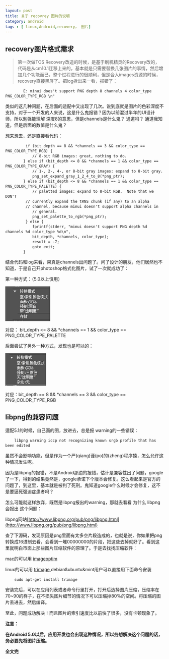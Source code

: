 ```yaml
---
layout: post
title: 关于 recovrey 图片的说明
category: android
tags : [ linux,Android,recovery， 图片]
---
```


recovery图片格式需求
-----

> 第一次做TOS Recovery改造的时候，是基于刷机精灵的Recovery改的，代码是从cm10.1迁移上来的，基本就是只需要替换几张图片的事情，然后增加几个功能而已，整个过程进行的很顺利，但是合入images资源的时候，recovery直接黑屏了。把log拆出来一看，报错了：

			E: minui does't support PNG depth 8 channels 4 color_type PNG_COLOR_TYPE_RGB \n"

类似的这几种问题，在后面的适配中又出现了几次。说到底就是图片的色彩深度不支持，对于一个开发的人来说，这是什么鬼报错？因为以前混过半年的UI设计师，所以勉强能理解 深度8的意思，但是channels是什么鬼？ 通道吗？ 通道我知道，但是后面的数值是什么鬼？

想来想去，还是直接看代码：

			 if (bit_depth == 8 && *channels == 3 && color_type == PNG_COLOR_TYPE_RGB) {
        		// 8-bit RGB images: great, nothing to do.
    		} else if (bit_depth <= 8 && *channels == 1 && color_type == PNG_COLOR_TYPE_GRAY) {
        		// 1-, 2-, 4-, or 8-bit gray images: expand to 8-bit gray.
        		png_set_expand_gray_1_2_4_to_8(*png_ptr);
    		} else if (bit_depth <= 8 && *channels == 1 && color_type == PNG_COLOR_TYPE_PALETTE) {
        		// paletted images: expand to 8-bit RGB.  Note that we DON'T
       		 // currently expand the tRNS chunk (if any) to an alpha
       		 // channel, because minui doesn't support alpha channels in
        		// general.
        		png_set_palette_to_rgb(*png_ptr);
   			 } else {
        		fprintf(stderr, "minui doesn't support PNG depth %d channels %d color_type %d\n",
                bit_depth, *channels, color_type);
        		result = -7;
        		goto exit;
    		}

结合代码和log来看，果真是channels出问题了。问了设计的朋友，他们居然也不知道，于是自己开photoshop格式化图片，试了一次就成功了：

第一种方式：（5.0以上慎用）

![第一种方式](/assets/img/recovery_image1.png)

对应： bit_depth <= 8 && *channels == 1 && color_type == PNG_COLOR_TYPE_PALETTE

后面尝试了另外一种方式，发现也是可以的：

![第二种方式](/assets/img/recovery_image2.png)

对应：bit_depth == 8 && *channels == 3 && color_type == PNG_COLOR_TYPE_RGB


libpng的兼容问题
----------

适配5.1的时候，自己画的图，放进去，总是报 warning的一些错误：

		libpng warning iccp not recognizing known srgb profile that has been edited

虽然不会影响功能，但是作为一个严(qiang)谨(po)的(zheng)程序猿，怎么允许这种情况发生呢。

因为是libpng的报错，不是Android那边的报错，估计是兼容性出了问题，google了一下，得到的结果竟然是，google承诺下个版本会修复。这么看起来是官方的问题了，到这里，基本就是被判了死刑。鬼知道google什么时候才会修复，这不是要逼死强迫症患者吗？

怎么可能就这样放弃，既然是libpng报出的warning，那就去看看 为什么 libpng会报出 这个问题：

libpng网站[http://www.libpng.org/pub/png/libpng.html](http://www.libpng.org/pub/png/libpng.html)

查了下源码，发现原因是png里面有太多空片段造成的，也就是说，你如果把png转换成16进制去看，会看到一堆00000000的片段，把这些去掉就好了。看到这里就明白市面上那些图片压缩软件的原理了。于是去找找压缩软件：

mac的可以用 [imageoptim](https://imageoptim.com/)

linux的可以用 [trimage](http://trimage.org/),debian&ubuntu&mint用户可以直接用下面命令安装

		sudo apt-get install trimage

安装完后，可以在应用列表或者命令行里打开，打开后选择图片压缩，压缩率在 70~90的样子，在不损失图片细节的情况下可以压缩掉80%的空间。将压缩的图片丢进去，然后编译。

至此，问题成功解决！而且图片的索引速度比以前快了很多，没有卡顿现象了。

__注意：__

__在Android 5.0以后，应用开发也会出现这种情况，所以务想解决这个问题的话，务必要先将图片压缩。__




__全文完__
